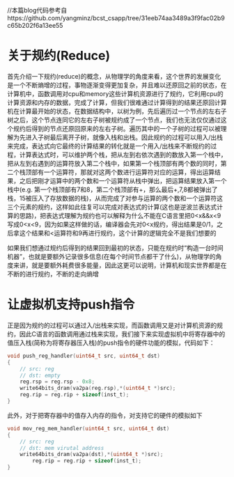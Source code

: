 //本篇blog代码参考自https://github.com/yangminz/bcst_csapp/tree/31eeb74aa3489a3f9fac02b9c65b202f6a13ee55

# 关于规约(Reduce)

​		首先介绍一下规约(reduce)的概念，从物理学的角度来看，这个世界的发展变化是一个不断熵增的过程，事物逐渐变得更加复杂，并且难以还原回之前的状态，在计算机中，函数调用对cpu和memory这些计算机资源进行了规约，它利用cpu的计算资源和内存的数据，完成了计算，但我们很难通过计算得到的结果还原回计算机在计算最开始的状态，在数据结构中，以树为例，先后遍历过一个节点的左右子树之后，这个节点连同它的左右子树被规约成了一个节点，我们也无法仅仅通过这个规约后得到的节点还原回原来的左右子树。遍历其中的一个子树的过程可以被理解为先进入子树最后离开子树，就像入栈和出栈。因此规约的过程可以用入/出栈来完成，表达式向它最终的计算结果的转化就是一个用入/出栈来不断规约的过程，计算表达式时，可以维护两个栈，把从左到右依次遇到的数放入第一个栈中，把从左到右遇到的运算符放入第二个栈中，如果第一个栈顶部有两个数的同时，第二个栈顶部有一个运算符，那就对这两个数进行运算符对应的运算，得出运算结果，之后把刚才运算中的两个数和一个运算符从栈中弹出，把运算结果放入第一个栈中(e.g. 第一个栈顶部有7和8，第二个栈顶部有+，那么最后+,7,8都被弹出了栈，15被压入了存放数据的栈)，从而完成了对参与运算的两个数和一个运算符这三个元素的规约，这样如此往复可以完成对表达式的计算(这也是逆波兰表达式计算的思路)，把表达式理解为规约也可以解释为什么不能在C语言里把0<x&&x<9写成0<x<9，因为如果这样做的话，编译器会先对0<x规约，得出结果是0/1，之后拿这个结果和<运算符和9再进行规约，这个计算的逻辑完全不是我们想要的

​		如果我们想通过规约后得到的结果回到最初的状态，只能在规约时“构造一台时间机器”，也就是要额外记录很多信息(在每个时间节点都干了什么)，从物理学的角度来讲，就是要额外耗费很多能量，因此这更可以说明，计算机和现实世界都是在不断的进行规约，不断的走向熵增

# 让虚拟机支持push指令

​		正是因为规约的过程可以通过入/出栈来实现，而函数调用又是对计算机资源的规约，因此C语言的函数调用通过栈来实现，我们接下来实现虚拟机中将寄存器中的值压入栈(简称为将寄存器压入栈)的push指令的硬件功能的模拟，代码如下：

```c
void push_reg_handler(uint64_t src, uint64_t dst)
{
    // src: reg
    // dst: empty
    reg.rsp = reg.rsp - 0x8;
    write64bits_dram(va2pa(reg.rsp),*(uint64_t *)src);
    reg.rip = reg.rip + sizeof(inst_t);
}
```

此外，对于把寄存器中的值存入内存的指令，对支持它的硬件的模拟如下

```c
void mov_reg_mem_handler(uint64_t src, uint64_t dst)
{
    // src: reg
    // dst: mem virutal address
    write64bits_dram(va2pa(dst),*(uint64_t *)src);
		reg.rip = reg.rip + sizeof(inst_t);
}
```

